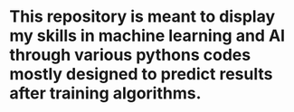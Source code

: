 # This repository is meant to display my skills in machine learning and AI through various pythons codes mostly designed to predict results after training algorithms.
